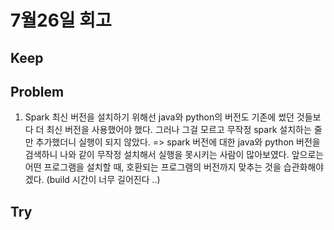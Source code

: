 # 7월26일 회고

## Keep



## Problem
1. Spark 최신 버전을 설치하기 위해선 java와 python의 버전도 기존에 썼던 것들보다 더 최신 버전을 사용했어야 했다. 그러나 그걸 모르고 무작정 spark 설치하는 줄만 추가했더니 실행이 되지 않았다. => spark 버전에 대한 java와 python 버전을 검색하니 나와 같이 무작정 설치해서 실행을 못시키는 사람이 많아보였다. 앞으로는 어떤 프로그램을 설치할 때, 호환되는 프로그램의 버전까지 맞추는 것을 습관화해야겠다. (build 시간이 너무 길어진다 ..)


## Try

